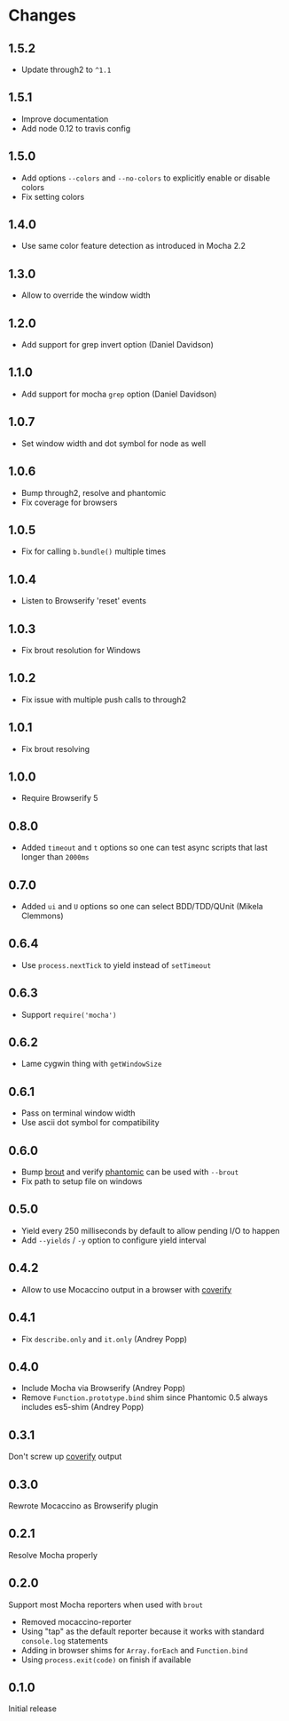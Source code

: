 # Changes

## 1.5.2

- Update through2 to `^1.1`

## 1.5.1

- Improve documentation
- Add node 0.12 to travis config

## 1.5.0

- Add options `--colors` and `--no-colors` to explicitly enable or disable colors
- Fix setting colors

## 1.4.0

- Use same color feature detection as introduced in Mocha 2.2

## 1.3.0

- Allow to override the window width

## 1.2.0

- Add support for grep invert option (Daniel Davidson)

## 1.1.0

- Add support for mocha `grep` option (Daniel Davidson)

## 1.0.7

- Set window width and dot symbol for node as well

## 1.0.6

- Bump through2, resolve and phantomic
- Fix coverage for browsers

## 1.0.5

- Fix for calling `b.bundle()` multiple times

## 1.0.4

- Listen to Browserify 'reset' events

## 1.0.3

- Fix brout resolution for Windows

## 1.0.2

- Fix issue with multiple push calls to through2

## 1.0.1

- Fix brout resolving

## 1.0.0

- Require Browserify 5

## 0.8.0

- Added `timeout` and `t` options so one can test async scripts that last longer than `2000ms`

## 0.7.0

- Added `ui` and `U` options so one can select BDD/TDD/QUnit (Mikela Clemmons)

## 0.6.4

- Use `process.nextTick` to yield instead of `setTimeout`

## 0.6.3

- Support `require('mocha')`

## 0.6.2

- Lame cygwin thing with `getWindowSize`

## 0.6.1

- Pass on terminal window width
- Use ascii dot symbol for compatibility

## 0.6.0

- Bump [brout][] and verify [phantomic][] can be used with `--brout`
- Fix path to setup file on windows

## 0.5.0

- Yield every 250 milliseconds by default to allow pending I/O to happen
- Add `--yields` / `-y` option to configure yield interval

## 0.4.2

- Allow to use Mocaccino output in a browser with [coverify][]

## 0.4.1

- Fix `describe.only` and `it.only` (Andrey Popp)

## 0.4.0

- Include Mocha via Browserify (Andrey Popp)
- Remove `Function.prototype.bind` shim since Phantomic 0.5 always includes
  es5-shim (Andrey Popp)

## 0.3.1

Don't screw up [coverify][] output

## 0.3.0

Rewrote Mocaccino as Browserify plugin

## 0.2.1

Resolve Mocha properly

## 0.2.0

Support most Mocha reporters when used with `brout`

- Removed mocaccino-reporter
- Using "tap" as the default reporter because it works with standard
  `console.log` statements
- Adding in browser shims for `Array.forEach` and `Function.bind`
- Using `process.exit(code)` on finish if available

## 0.1.0

Initial release

[coverify]: https://github.com/substack/coverify
[brout]: https://github.com/mantoni/brout.js
[phantomic]: https://github.com/mantoni/phantomic
